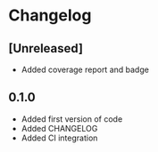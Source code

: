 # Changelog

## [Unreleased]

- Added coverage report and badge

## 0.1.0

- Added first version of code
- Added CHANGELOG
- Added CI integration
